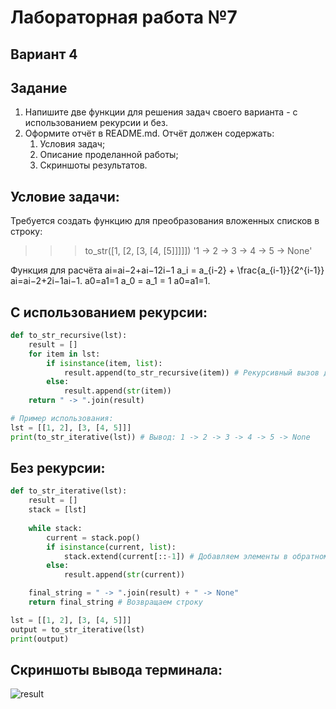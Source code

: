# Лабораторная работа №7
## Вариант 4
## Задание
1. Напишите две функции для решения задач своего варианта - с использованием рекурсии и без.
2. Оформите отчёт в README.md. Отчёт должен содержать:
    1. Условия задач;
    2. Описание проделанной работы;
    3. Скриншоты результатов.
## Условие задачи:
Требуется создать функцию для преобразования вложенных списков в строку:
>>> to_str([1, [2, [3, [4, [5]]]]])
'1 -> 2 -> 3 -> 4 -> 5 -> None'

Функция для расчёта ai=ai−2+ai−12i−1 a_i = a_{i-2} + \frac{a_{i-1}}{2^{i-1}} ai​=ai−2​+2i−1ai−1​​. a0=a1=1 a_0 = a_1 = 1 a0​=a1​=1.
## С использованием рекурсии:
``` py
def to_str_recursive(lst):
    result = []
    for item in lst:
        if isinstance(item, list):
            result.append(to_str_recursive(item)) # Рекурсивный вызов для вложенных списков
        else:
            result.append(str(item))
    return " -> ".join(result)

# Пример использования:
lst = [[1, 2], [3, [4, 5]]]
print(to_str_iterative(lst)) # Вывод: 1 -> 2 -> 3 -> 4 -> 5 -> None
```
## Без рекурсии:
``` py
def to_str_iterative(lst):
    result = []
    stack = [lst]
    
    while stack:
        current = stack.pop()
        if isinstance(current, list):
            stack.extend(current[::-1]) # Добавляем элементы в обратном порядке
        else:
            result.append(str(current))

    final_string = " -> ".join(result) + " -> None"
    return final_string # Возвращаем строку

lst = [[1, 2], [3, [4, 5]]]
output = to_str_iterative(lst)
print(output)
``` 
## Скриншоты вывода терминала:
![result](resultlab7.png)

